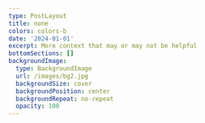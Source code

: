 ```yaml
---
type: PostLayout
title: none
colors: colors-b
date: '2024-01-01'
excerpt: More context that may or may not be helpful
bottomSections: []
backgroundImage:
  type: BackgroundImage
  url: /images/bg2.jpg
  backgroundSize: cover
  backgroundPosition: center
  backgroundRepeat: no-repeat
  opacity: 100
---
```

